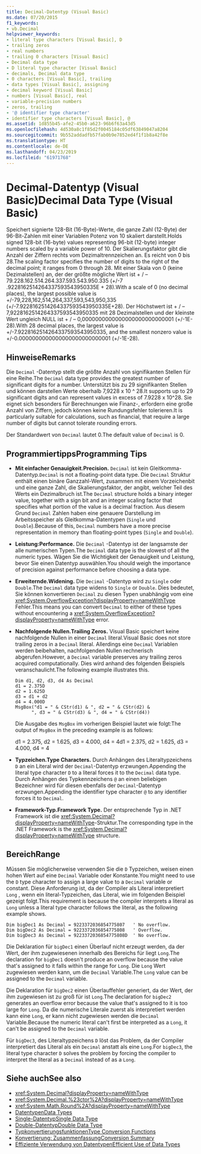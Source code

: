 ```yaml
---
title: Decimal-Datentyp (Visual Basic)
ms.date: 07/20/2015
f1_keywords:
- vb.Decimal
helpviewer_keywords:
- literal type characters [Visual Basic], D
- trailing zeros
- real numbers
- trailing 0 characters [Visual Basic]
- Decimal data type
- D literal type character [Visual Basic]
- decimals, Decimal data type
- 0 characters [Visual Basic], trailing
- data types [Visual Basic], assigning
- decimal keyword [Visual Basic]
- numbers [Visual Basic], real
- variable-precision numbers
- zeros, trailing
- '@ identifier type character'
- identifier type characters [Visual Basic], @
ms.assetid: 1d855b45-afe2-45b0-a623-96b6f63a43d5
ms.openlocfilehash: 4d530a8c1f85d2f0045184c05df63849047a8204
ms.sourcegitcommit: 9b552addadfb57fab0b9e7852ed4f1f1b8a42f8e
ms.translationtype: HT
ms.contentlocale: de-DE
ms.lasthandoff: 04/23/2019
ms.locfileid: "61971768"
---
```

# <a name="decimal-data-type-visual-basic"></a><span data-ttu-id="e2688-102">Decimal-Datentyp (Visual Basic)</span><span class="sxs-lookup"><span data-stu-id="e2688-102">Decimal Data Type (Visual Basic)</span></span>
<span data-ttu-id="e2688-103">Speichert signierte 128-Bit (16-Byte)-Werte, die ganze Zahl (12-Byte) der 96-Bit-Zahlen mit einer Variablen Potenz von 10 skaliert darstellt.</span><span class="sxs-lookup"><span data-stu-id="e2688-103">Holds signed 128-bit (16-byte) values representing 96-bit (12-byte) integer numbers scaled by a variable power of 10.</span></span> <span data-ttu-id="e2688-104">Der Skalierungsfaktor gibt die Anzahl der Ziffern rechts vom Dezimaltrennzeichen an. Es reicht von 0 bis 28.</span><span class="sxs-lookup"><span data-stu-id="e2688-104">The scaling factor specifies the number of digits to the right of the decimal point; it ranges from 0 through 28.</span></span> <span data-ttu-id="e2688-105">Mit einer Skala von 0 (keine Dezimalstellen) an, der der größte mögliche Wert ist + / – 79.228.162.514.264.337.593.543.950.335 (+/-7 .9228162514264337593543950335E + 28).</span><span class="sxs-lookup"><span data-stu-id="e2688-105">With a scale of 0 (no decimal places), the largest possible value is +/-79,228,162,514,264,337,593,543,950,335 (+/-7.9228162514264337593543950335E+28).</span></span> <span data-ttu-id="e2688-106">Der Höchstwert ist + / – 7,9228162514264337593543950335 mit 28 Dezimalstellen und der kleinste Wert ungleich NULL ist + / – 0,0000000000000000000000000001 (+/-1E-28).</span><span class="sxs-lookup"><span data-stu-id="e2688-106">With 28 decimal places, the largest value is +/-7.9228162514264337593543950335, and the smallest nonzero value is +/-0.0000000000000000000000000001 (+/-1E-28).</span></span>  
  
## <a name="remarks"></a><span data-ttu-id="e2688-107">Hinweise</span><span class="sxs-lookup"><span data-stu-id="e2688-107">Remarks</span></span>  
 <span data-ttu-id="e2688-108">Die `Decimal` -Datentyp stellt die größte Anzahl von signifikanten Stellen für eine Reihe.</span><span class="sxs-lookup"><span data-stu-id="e2688-108">The `Decimal` data type provides the greatest number of significant digits for a number.</span></span> <span data-ttu-id="e2688-109">Unterstützt bis zu 29 signifikanten Stellen und können darstellen Werte oberhalb 7,9228 x 10 ^ 28.</span><span class="sxs-lookup"><span data-stu-id="e2688-109">It supports up to 29 significant digits and can represent values in excess of 7.9228 x 10^28.</span></span> <span data-ttu-id="e2688-110">Sie eignet sich besonders für Berechnungen wie Finanz-, erfordern eine große Anzahl von Ziffern, jedoch können keine Rundungsfehler tolerieren.</span><span class="sxs-lookup"><span data-stu-id="e2688-110">It is particularly suitable for calculations, such as financial, that require a large number of digits but cannot tolerate rounding errors.</span></span>  
  
 <span data-ttu-id="e2688-111">Der Standardwert von `Decimal` lautet 0.</span><span class="sxs-lookup"><span data-stu-id="e2688-111">The default value of `Decimal` is 0.</span></span>  
  
## <a name="programming-tips"></a><span data-ttu-id="e2688-112">Programmiertipps</span><span class="sxs-lookup"><span data-stu-id="e2688-112">Programming Tips</span></span>  
  
- <span data-ttu-id="e2688-113">**Mit einfacher Genauigkeit.**</span><span class="sxs-lookup"><span data-stu-id="e2688-113">**Precision.**</span></span> <span data-ttu-id="e2688-114">`Decimal` ist kein Gleitkomma-Datentyp.</span><span class="sxs-lookup"><span data-stu-id="e2688-114">`Decimal` is not a floating-point data type.</span></span> <span data-ttu-id="e2688-115">Die `Decimal` Struktur enthält einen binäre Ganzzahl-Wert, zusammen mit einem Vorzeichenbit und eine ganze Zahl, die Skalierungsfaktor, der angibt, welcher Teil des Werts ein Dezimalbruch ist.</span><span class="sxs-lookup"><span data-stu-id="e2688-115">The `Decimal` structure holds a binary integer value, together with a sign bit and an integer scaling factor that specifies what portion of the value is a decimal fraction.</span></span> <span data-ttu-id="e2688-116">Aus diesem Grund `Decimal` Zahlen haben eine genauere Darstellung im Arbeitsspeicher als Gleitkomma-Datentypen (`Single` und `Double`).</span><span class="sxs-lookup"><span data-stu-id="e2688-116">Because of this, `Decimal` numbers have a more precise representation in memory than floating-point types (`Single` and `Double`).</span></span>  
  
- <span data-ttu-id="e2688-117">**Leistung:**</span><span class="sxs-lookup"><span data-stu-id="e2688-117">**Performance.**</span></span> <span data-ttu-id="e2688-118">Die `Decimal` -Datentyp ist der langsamste der alle numerischen Typen.</span><span class="sxs-lookup"><span data-stu-id="e2688-118">The `Decimal` data type is the slowest of all the numeric types.</span></span> <span data-ttu-id="e2688-119">Wägen Sie die Wichtigkeit der Genauigkeit und Leistung, bevor Sie einen Datentyp auswählen.</span><span class="sxs-lookup"><span data-stu-id="e2688-119">You should weigh the importance of precision against performance before choosing a data type.</span></span>  
  
- <span data-ttu-id="e2688-120">**Erweiternde.**</span><span class="sxs-lookup"><span data-stu-id="e2688-120">**Widening.**</span></span> <span data-ttu-id="e2688-121">Die `Decimal` -Datentyp wird zu `Single` oder `Double`.</span><span class="sxs-lookup"><span data-stu-id="e2688-121">The `Decimal` data type widens to `Single` or `Double`.</span></span> <span data-ttu-id="e2688-122">Dies bedeutet, Sie können konvertieren `Decimal` zu diesen Typen unabhängig vom eine <xref:System.OverflowException?displayProperty=nameWithType> Fehler.</span><span class="sxs-lookup"><span data-stu-id="e2688-122">This means you can convert `Decimal` to either of these types without encountering a <xref:System.OverflowException?displayProperty=nameWithType> error.</span></span>  
  
- <span data-ttu-id="e2688-123">**Nachfolgende Nullen.**</span><span class="sxs-lookup"><span data-stu-id="e2688-123">**Trailing Zeros.**</span></span> <span data-ttu-id="e2688-124">Visual Basic speichert keine nachfolgende Nullen in einer `Decimal` literal.</span><span class="sxs-lookup"><span data-stu-id="e2688-124">Visual Basic does not store trailing zeros in a `Decimal` literal.</span></span> <span data-ttu-id="e2688-125">Allerdings eine `Decimal` Variablen werden beibehalten, nachfolgenden Nullen rechnerisch abgerufen.</span><span class="sxs-lookup"><span data-stu-id="e2688-125">However, a `Decimal` variable preserves any trailing zeros acquired computationally.</span></span> <span data-ttu-id="e2688-126">Dies wird anhand des folgenden Beispiels veranschaulicht.</span><span class="sxs-lookup"><span data-stu-id="e2688-126">The following example illustrates this.</span></span>  
  
    ```  
    Dim d1, d2, d3, d4 As Decimal  
    d1 = 2.375D  
    d2 = 1.625D  
    d3 = d1 + d2  
    d4 = 4.000D  
    MsgBox("d1 = " & CStr(d1) & ", d2 = " & CStr(d2) &  
          ", d3 = " & CStr(d3) & ", d4 = " & CStr(d4))  
    ```  
  
     <span data-ttu-id="e2688-127">Die Ausgabe des `MsgBox` im vorherigen Beispiel lautet wie folgt:</span><span class="sxs-lookup"><span data-stu-id="e2688-127">The output of `MsgBox` in the preceding example is as follows:</span></span>  
  
     <span data-ttu-id="e2688-128">d1 = 2.375, d2 = 1.625, d3 = 4.000, d4 = 4</span><span class="sxs-lookup"><span data-stu-id="e2688-128">d1 = 2.375, d2 = 1.625, d3 = 4.000, d4 = 4</span></span>  
  
- <span data-ttu-id="e2688-129">**Typzeichen.**</span><span class="sxs-lookup"><span data-stu-id="e2688-129">**Type Characters.**</span></span> <span data-ttu-id="e2688-130">Durch Anhängen des Literaltypzeichens `D` an ein Literal wird der `Decimal`-Datentyp erzwungen.</span><span class="sxs-lookup"><span data-stu-id="e2688-130">Appending the literal type character `D` to a literal forces it to the `Decimal` data type.</span></span> <span data-ttu-id="e2688-131">Durch Anhängen des Typkennzeichens `@` an einen beliebigen Bezeichner wird für diesen ebenfalls der `Decimal`-Datentyp erzwungen.</span><span class="sxs-lookup"><span data-stu-id="e2688-131">Appending the identifier type character `@` to any identifier forces it to `Decimal`.</span></span>  
  
- <span data-ttu-id="e2688-132">**Framework-Typ.**</span><span class="sxs-lookup"><span data-stu-id="e2688-132">**Framework Type.**</span></span> <span data-ttu-id="e2688-133">Der entsprechende Typ in .NET Framework ist die <xref:System.Decimal?displayProperty=nameWithType>-Struktur.</span><span class="sxs-lookup"><span data-stu-id="e2688-133">The corresponding type in the .NET Framework is the <xref:System.Decimal?displayProperty=nameWithType> structure.</span></span>  
  
## <a name="range"></a><span data-ttu-id="e2688-134">Bereich</span><span class="sxs-lookup"><span data-stu-id="e2688-134">Range</span></span>  
 <span data-ttu-id="e2688-135">Müssen Sie möglicherweise verwenden Sie die `D` Typzeichen, weisen einen hohen Wert auf eine `Decimal` Variable oder Konstante.</span><span class="sxs-lookup"><span data-stu-id="e2688-135">You might need to use the `D` type character to assign a large value to a `Decimal` variable or constant.</span></span> <span data-ttu-id="e2688-136">Diese Anforderung ist, da der Compiler als Literal interpretiert `Long` , wenn ein literal-Typzeichen, das Literal, wie im folgenden Beispiel gezeigt folgt.</span><span class="sxs-lookup"><span data-stu-id="e2688-136">This requirement is because the compiler interprets a literal as `Long` unless a literal type character follows the literal, as the following example shows.</span></span>  
  
```  
Dim bigDec1 As Decimal = 9223372036854775807   ' No overflow.  
Dim bigDec2 As Decimal = 9223372036854775808   ' Overflow.  
Dim bigDec3 As Decimal = 9223372036854775808D  ' No overflow.  
```  
  
 <span data-ttu-id="e2688-137">Die Deklaration für `bigDec1` einen Überlauf nicht erzeugt werden, da der Wert, der ihm zugewiesenen innerhalb des Bereichs für liegt `Long`.</span><span class="sxs-lookup"><span data-stu-id="e2688-137">The declaration for `bigDec1` doesn't produce an overflow because the value that's assigned to it falls within the range for `Long`.</span></span> <span data-ttu-id="e2688-138">Die `Long` Wert zugewiesen werden kann, um die `Decimal` Variable.</span><span class="sxs-lookup"><span data-stu-id="e2688-138">The `Long` value can be assigned to the `Decimal` variable.</span></span>  
  
 <span data-ttu-id="e2688-139">Die Deklaration für `bigDec2` einen Überlauffehler generiert, da der Wert, der ihm zugewiesen ist zu groß für ist `Long`.</span><span class="sxs-lookup"><span data-stu-id="e2688-139">The declaration for `bigDec2` generates an overflow error because the value that's assigned to it is too large for `Long`.</span></span> <span data-ttu-id="e2688-140">Da die numerische Literale zuerst als interpretiert werden kann eine `Long`, er kann nicht zugewiesen werden die `Decimal` Variable.</span><span class="sxs-lookup"><span data-stu-id="e2688-140">Because the numeric literal can't first be interpreted as a `Long`, it can't be assigned to the `Decimal` variable.</span></span>  
  
 <span data-ttu-id="e2688-141">Für `bigDec3`, des Literaltypzeichens `D` löst das Problem, da der Compiler interpretiert das Literal als ein `Decimal` anstatt als eine `Long`.</span><span class="sxs-lookup"><span data-stu-id="e2688-141">For `bigDec3`, the literal type character `D` solves the problem by forcing the compiler to interpret the literal as a `Decimal` instead of as a `Long`.</span></span>  
  
## <a name="see-also"></a><span data-ttu-id="e2688-142">Siehe auch</span><span class="sxs-lookup"><span data-stu-id="e2688-142">See also</span></span>

- <xref:System.Decimal?displayProperty=nameWithType>
- <xref:System.Decimal.%23ctor%2A?displayProperty=nameWithType>
- <xref:System.Math.Round%2A?displayProperty=nameWithType>
- [<span data-ttu-id="e2688-143">Datentypen</span><span class="sxs-lookup"><span data-stu-id="e2688-143">Data Types</span></span>](../../../visual-basic/language-reference/data-types/index.md)
- [<span data-ttu-id="e2688-144">Single-Datentyp</span><span class="sxs-lookup"><span data-stu-id="e2688-144">Single Data Type</span></span>](../../../visual-basic/language-reference/data-types/single-data-type.md)
- [<span data-ttu-id="e2688-145">Double-Datentyp</span><span class="sxs-lookup"><span data-stu-id="e2688-145">Double Data Type</span></span>](../../../visual-basic/language-reference/data-types/double-data-type.md)
- [<span data-ttu-id="e2688-146">Typkonvertierungsfunktionen</span><span class="sxs-lookup"><span data-stu-id="e2688-146">Type Conversion Functions</span></span>](../../../visual-basic/language-reference/functions/type-conversion-functions.md)
- [<span data-ttu-id="e2688-147">Konvertierung: Zusammenfassung</span><span class="sxs-lookup"><span data-stu-id="e2688-147">Conversion Summary</span></span>](../../../visual-basic/language-reference/keywords/conversion-summary.md)
- [<span data-ttu-id="e2688-148">Effiziente Verwendung von Datentypen</span><span class="sxs-lookup"><span data-stu-id="e2688-148">Efficient Use of Data Types</span></span>](../../../visual-basic/programming-guide/language-features/data-types/efficient-use-of-data-types.md)
